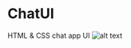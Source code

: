 # ChatUI
HTML &amp; CSS chat app UI
![alt text](https://github.com/[username]/[reponame]/blob/[branch]/image.png?raw=true)
